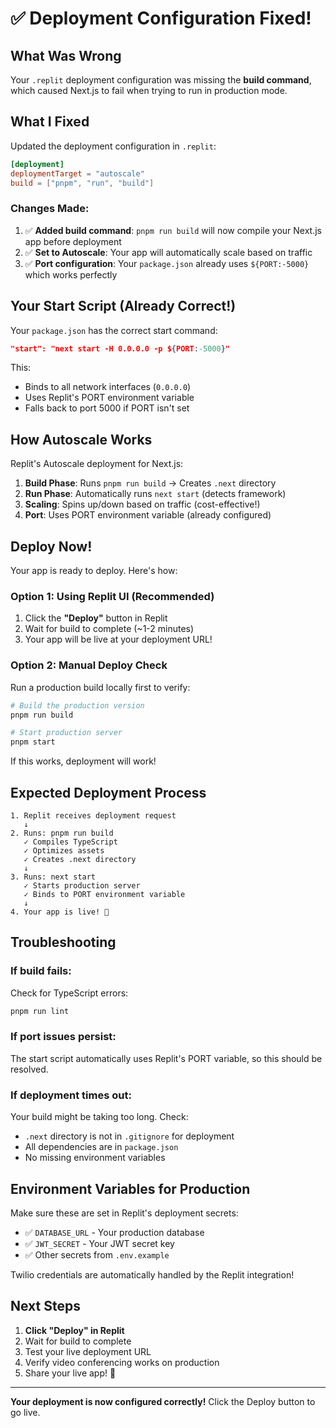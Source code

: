 # ✅ Deployment Configuration Fixed!

## What Was Wrong

Your `.replit` deployment configuration was missing the **build command**, which caused Next.js to fail when trying to run in production mode.

## What I Fixed

Updated the deployment configuration in `.replit`:

```toml
[deployment]
deploymentTarget = "autoscale"
build = ["pnpm", "run", "build"]
```

### Changes Made:

1. ✅ **Added build command**: `pnpm run build` will now compile your Next.js app before deployment
2. ✅ **Set to Autoscale**: Your app will automatically scale based on traffic
3. ✅ **Port configuration**: Your `package.json` already uses `${PORT:-5000}` which works perfectly

## Your Start Script (Already Correct!)

Your `package.json` has the correct start command:

```json
"start": "next start -H 0.0.0.0 -p ${PORT:-5000}"
```

This:
- Binds to all network interfaces (`0.0.0.0`)
- Uses Replit's PORT environment variable
- Falls back to port 5000 if PORT isn't set

## How Autoscale Works

Replit's Autoscale deployment for Next.js:

1. **Build Phase**: Runs `pnpm run build` → Creates `.next` directory
2. **Run Phase**: Automatically runs `next start` (detects framework)
3. **Scaling**: Spins up/down based on traffic (cost-effective!)
4. **Port**: Uses PORT environment variable (already configured)

## Deploy Now!

Your app is ready to deploy. Here's how:

### Option 1: Using Replit UI (Recommended)

1. Click the **"Deploy"** button in Replit
2. Wait for build to complete (~1-2 minutes)
3. Your app will be live at your deployment URL!

### Option 2: Manual Deploy Check

Run a production build locally first to verify:

```bash
# Build the production version
pnpm run build

# Start production server
pnpm start
```

If this works, deployment will work!

## Expected Deployment Process

```
1. Replit receives deployment request
   ↓
2. Runs: pnpm run build
   ✓ Compiles TypeScript
   ✓ Optimizes assets
   ✓ Creates .next directory
   ↓
3. Runs: next start
   ✓ Starts production server
   ✓ Binds to PORT environment variable
   ↓
4. Your app is live! 🎉
```

## Troubleshooting

### If build fails:

Check for TypeScript errors:
```bash
pnpm run lint
```

### If port issues persist:

The start script automatically uses Replit's PORT variable, so this should be resolved.

### If deployment times out:

Your build might be taking too long. Check:
- `.next` directory is not in `.gitignore` for deployment
- All dependencies are in `package.json`
- No missing environment variables

## Environment Variables for Production

Make sure these are set in Replit's deployment secrets:

- ✅ `DATABASE_URL` - Your production database
- ✅ `JWT_SECRET` - Your JWT secret key
- ✅ Other secrets from `.env.example`

Twilio credentials are automatically handled by the Replit integration!

## Next Steps

1. **Click "Deploy" in Replit**
2. Wait for build to complete
3. Test your live deployment URL
4. Verify video conferencing works on production
5. Share your live app! 🚀

---

**Your deployment is now configured correctly!** Click the Deploy button to go live.
